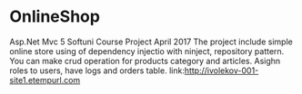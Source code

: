 # OnlineShop
Asp.Net Mvc 5 Softuni Course Project April 2017
The project include simple online store using of dependency injectio with ninject, repository pattern.
You can make crud operation for products category and articles.
Asighn roles to users, have logs and orders table.
link:http://ivolekov-001-site1.etempurl.com
